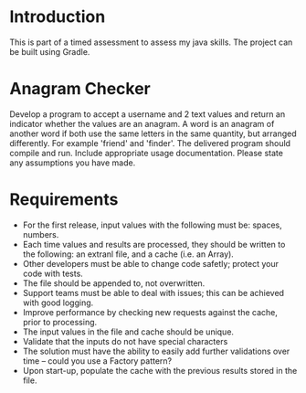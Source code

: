 # Introduction

This is part of a timed assessment to assess my java skills. The project can be built using Gradle.

# Anagram Checker 
Develop a program to accept a username and 2 text values and return an indicator whether the values are an anagram.
A word is an anagram of another word if both use the same letters in the same quantity, but arranged differently.  For example 'friend' and 'finder'.
The delivered program should compile and run.  Include appropriate usage documentation.  Please state any assumptions you have made.

# Requirements
* For the first release, input values with the following must be: spaces, numbers. 
* Each time values and results are processed, they should be written to the following: an extranl file, and a cache (i.e. an Array). 
* Other developers must be able to change code safetly; protect your code with tests. 
* The file should be appended to, not overwritten. 
* Support teams must be able to deal with issues; this can be achieved with good logging. 
* Improve performance by checking new requests against the cache, prior to processing.
* The input values in the file and cache should be unique.
* Validate that the inputs do not have special characters
* The solution must have the ability to easily add further validations over time – could you use a Factory pattern?
* Upon start-up, populate the cache with the previous results stored in the file.
